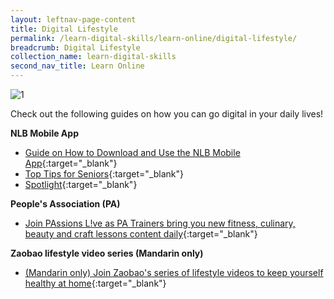 ```yaml
---
layout: leftnav-page-content
title: Digital Lifestyle
permalink: /learn-digital-skills/learn-online/digital-lifestyle/
breadcrumb: Digital Lifestyle
collection_name: learn-digital-skills
second_nav_title: Learn Online
---
```

![1](/images/learn-online/digital-lifestyle.jpg)

Check out the following guides on how you can go digital in your daily lives! <br>


**NLB Mobile App**
* [Guide on How to Download and Use the NLB Mobile App](https://mobileapp.nlb.gov.sg/){:target="_blank"}<br>
* [Top Tips for Seniors](https://mobileapp.nlb.gov.sg/toptips/seniors/){:target="_blank"}<br>
* [Spotlight](https://mobileapp.nlb.gov.sg/spotlight/){:target="_blank"}<br>

**People's Association (PA)**
* [Join PAssions L!ve as PA Trainers bring you new fitness, culinary, beauty and craft lessons content daily](https://m.youtube.com/channel/UCEW_9QdnGjn_8_xi8yh7PXA/){:target="_blank"}<br>

**Zaobao lifestyle video series (Mandarin only)**
* [(Mandarin only) Join Zaobao's series of lifestyle videos to keep yourself healthy at home](https://www.zaobao.com.sg/keywords/come-n-live-at-zaobaosg?ref=zbsg-homepage&utm_medium=jumbotron/){:target="_blank"}<br>

